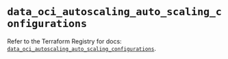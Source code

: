 # `data_oci_autoscaling_auto_scaling_configurations`

Refer to the Terraform Registry for docs: [`data_oci_autoscaling_auto_scaling_configurations`](https://registry.terraform.io/providers/oracle/oci/7.19.0/docs/data-sources/autoscaling_auto_scaling_configurations).
